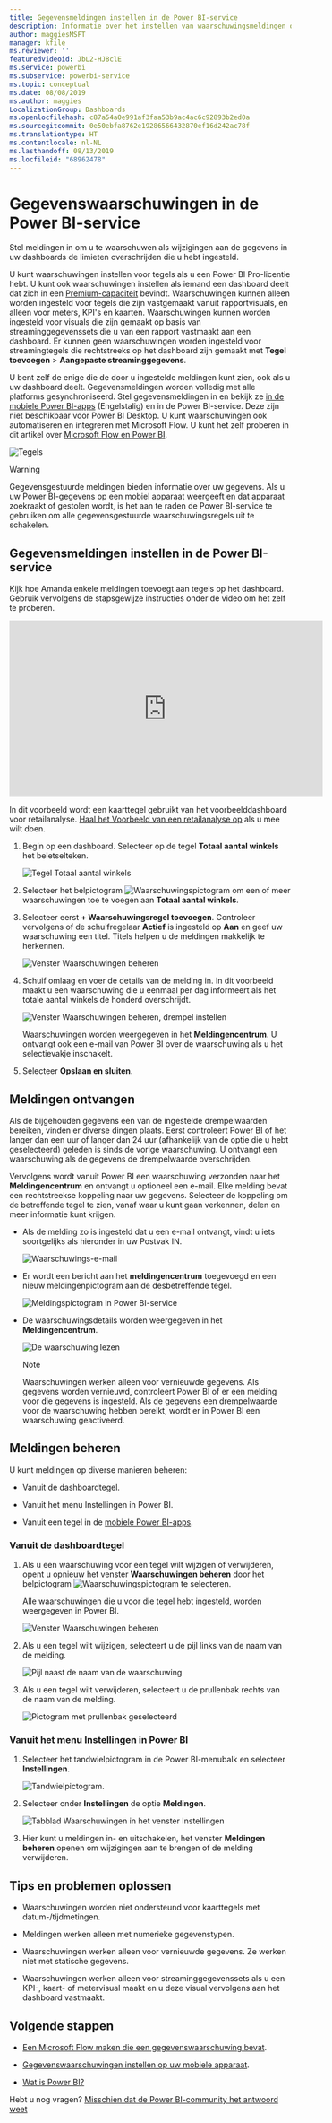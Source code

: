 ```yaml
---
title: Gegevensmeldingen instellen in de Power BI-service
description: Informatie over het instellen van waarschuwingsmeldingen om u te waarschuwen als wijzigingen aan de gegevens in uw dashboards de limieten overschrijden die u in de Power BI-service hebt ingesteld.
author: maggiesMSFT
manager: kfile
ms.reviewer: ''
featuredvideoid: JbL2-HJ8clE
ms.service: powerbi
ms.subservice: powerbi-service
ms.topic: conceptual
ms.date: 08/08/2019
ms.author: maggies
LocalizationGroup: Dashboards
ms.openlocfilehash: c87a54a0e991af3faa53b9ac4ac6c92893b2ed0a
ms.sourcegitcommit: 0e50ebfa8762e19286566432870ef16d242ac78f
ms.translationtype: HT
ms.contentlocale: nl-NL
ms.lasthandoff: 08/13/2019
ms.locfileid: "68962478"
---
```

# <a name="data-alerts-in-the-power-bi-service"></a>Gegevenswaarschuwingen in de Power BI-service

Stel meldingen in om u te waarschuwen als wijzigingen aan de gegevens in uw dashboards de limieten overschrijden die u hebt ingesteld.

U kunt waarschuwingen instellen voor tegels als u een Power BI Pro-licentie hebt. U kunt ook waarschuwingen instellen als iemand een dashboard deelt dat zich in een [Premium-capaciteit](service-premium-what-is.md) bevindt. Waarschuwingen kunnen alleen worden ingesteld voor tegels die zijn vastgemaakt vanuit rapportvisuals, en alleen voor meters, KPI's en kaarten. Waarschuwingen kunnen worden ingesteld voor visuals die zijn gemaakt op basis van streaminggegevenssets die u van een rapport vastmaakt aan een dashboard. Er kunnen geen waarschuwingen worden ingesteld voor streamingtegels die rechtstreeks op het dashboard zijn gemaakt met **Tegel toevoegen** > **Aangepaste streaminggegevens**.

U bent zelf de enige die de door u ingestelde meldingen kunt zien, ook als u uw dashboard deelt. Gegevensmeldingen worden volledig met alle platforms gesynchroniseerd. Stel gegevensmeldingen in en bekijk ze [in de mobiele Power BI-apps](consumer/mobile/mobile-set-data-alerts-in-the-mobile-apps.md) (Engelstalig) en in de Power BI-service. Deze zijn niet beschikbaar voor Power BI Desktop. U kunt waarschuwingen ook automatiseren en integreren met Microsoft Flow. U kunt het zelf proberen in dit artikel over [Microsoft Flow en Power BI](service-flow-integration.md).

![Tegels](media/service-set-data-alerts/powerbi-alert-types-new.png)

> [!WARNING]
> Gegevensgestuurde meldingen bieden informatie over uw gegevens. Als u uw Power BI-gegevens op een mobiel apparaat weergeeft en dat apparaat zoekraakt of gestolen wordt, is het aan te raden de Power BI-service te gebruiken om alle gegevensgestuurde waarschuwingsregels uit te schakelen.

## <a name="set-data-alerts-in-the-power-bi-service"></a>Gegevensmeldingen instellen in de Power BI-service

Kijk hoe Amanda enkele meldingen toevoegt aan tegels op het dashboard. Gebruik vervolgens de stapsgewijze instructies onder de video om het zelf te proberen.

<iframe width="560" height="315" src="https://www.youtube.com/embed/JbL2-HJ8clE" frameborder="0" allowfullscreen></iframe>

In dit voorbeeld wordt een kaarttegel gebruikt van het voorbeelddashboard voor retailanalyse. [Haal het Voorbeeld van een retailanalyse op](sample-retail-analysis.md#get-the-content-pack-for-this-sample) als u mee wilt doen.

1. Begin op een dashboard. Selecteer op de tegel **Totaal aantal winkels** het beletselteken.

   ![Tegel Totaal aantal winkels](media/service-set-data-alerts/powerbi-card.png)

1. Selecteer het belpictogram ![Waarschuwingspictogram](media/service-set-data-alerts/power-bi-bell-icon.png) om een of meer waarschuwingen toe te voegen aan **Totaal aantal winkels**.

1. Selecteer eerst **+ Waarschuwingsregel toevoegen**. Controleer vervolgens of de schuifregelaar **Actief** is ingesteld op **Aan** en geef uw waarschuwing een titel. Titels helpen u de meldingen makkelijk te herkennen.

   ![Venster Waarschuwingen beheren](media/service-set-data-alerts/powerbi-alert-title.png)

1. Schuif omlaag en voer de details van de melding in.  In dit voorbeeld maakt u een waarschuwing die u eenmaal per dag informeert als het totale aantal winkels de honderd overschrijdt.

   ![Venster Waarschuwingen beheren, drempel instellen](media/service-set-data-alerts/power-bi-set-alert-details.png)

    Waarschuwingen worden weergegeven in het **Meldingencentrum**. U ontvangt ook een e-mail van Power BI over de waarschuwing als u het selectievakje inschakelt.

1. Selecteer **Opslaan en sluiten**.

## <a name="receiving-alerts"></a>Meldingen ontvangen

Als de bijgehouden gegevens een van de ingestelde drempelwaarden bereiken, vinden er diverse dingen plaats. Eerst controleert Power BI of het langer dan een uur of langer dan 24 uur (afhankelijk van de optie die u hebt geselecteerd) geleden is sinds de vorige waarschuwing. U ontvangt een waarschuwing als de gegevens de drempelwaarde overschrijden.

Vervolgens wordt vanuit Power BI een waarschuwing verzonden naar het **Meldingencentrum** en ontvangt u optioneel een e-mail. Elke melding bevat een rechtstreekse koppeling naar uw gegevens. Selecteer de koppeling om de betreffende tegel te zien, vanaf waar u kunt gaan verkennen, delen en meer informatie kunt krijgen.  

* Als de melding zo is ingesteld dat u een e-mail ontvangt, vindt u iets soortgelijks als hieronder in uw Postvak IN.

   ![Waarschuwings-e-mail](media/service-set-data-alerts/powerbi-alerts-email.png)

* Er wordt een bericht aan het **meldingencentrum** toegevoegd en een nieuw meldingenpictogram aan de desbetreffende tegel.

   ![Meldingspictogram in Power BI-service](media/service-set-data-alerts/powerbi-alert-notifications.png)

* De waarschuwingsdetails worden weergegeven in het **Meldingencentrum**.

    ![De waarschuwing lezen](media/service-set-data-alerts/powerbi-alert-notification.png)

   > [!NOTE]
   > Waarschuwingen werken alleen voor vernieuwde gegevens. Als gegevens worden vernieuwd, controleert Power BI of er een melding voor die gegevens is ingesteld. Als de gegevens een drempelwaarde voor de waarschuwing hebben bereikt, wordt er in Power BI een waarschuwing geactiveerd.

## <a name="managing-alerts"></a>Meldingen beheren

U kunt meldingen op diverse manieren beheren:

* Vanuit de dashboardtegel.

* Vanuit het menu Instellingen in Power BI.

* Vanuit een tegel in de [mobiele Power BI-apps](consumer/mobile/mobile-set-data-alerts-in-the-mobile-apps.md).

### <a name="from-the-dashboard-tile"></a>Vanuit de dashboardtegel

1. Als u een waarschuwing voor een tegel wilt wijzigen of verwijderen, opent u opnieuw het venster **Waarschuwingen beheren** door het belpictogram ![Waarschuwingspictogram](media/service-set-data-alerts/power-bi-bell-icon.png) te selecteren.

    Alle waarschuwingen die u voor die tegel hebt ingesteld, worden weergegeven in Power BI.

    ![Venster Waarschuwingen beheren](media/service-set-data-alerts/powerbi-see-alerts.png)

1. Als u een tegel wilt wijzigen, selecteert u de pijl links van de naam van de melding.

    ![Pijl naast de naam van de waarschuwing](media/service-set-data-alerts/powerbi-see-alerts-arrow.png)

1. Als u een tegel wilt verwijderen, selecteert u de prullenbak rechts van de naam van de melding.

      ![Pictogram met prullenbak geselecteerd](media/service-set-data-alerts/powerbi-see-alerts-delete.png)

### <a name="from-the-power-bi-settings-menu"></a>Vanuit het menu Instellingen in Power BI

1. Selecteer het tandwielpictogram in de Power BI-menubalk en selecteer **Instellingen**.

    ![Tandwielpictogram](media/service-set-data-alerts/powerbi-gear-icon.png).

1. Selecteer onder **Instellingen** de optie **Meldingen**.

    ![Tabblad Waarschuwingen in het venster Instellingen](media/service-set-data-alerts/powerbi-alert-settings.png)

1. Hier kunt u meldingen in- en uitschakelen, het venster **Meldingen beheren** openen om wijzigingen aan te brengen of de melding verwijderen.

## <a name="tips-and-troubleshooting"></a>Tips en problemen oplossen

* Waarschuwingen worden niet ondersteund voor kaarttegels met datum-/tijdmetingen.

* Meldingen werken alleen met numerieke gegevenstypen.

* Waarschuwingen werken alleen voor vernieuwde gegevens. Ze werken niet met statische gegevens.

* Waarschuwingen werken alleen voor streaminggegevenssets als u een KPI-, kaart- of metervisual maakt en u deze visual vervolgens aan het dashboard vastmaakt.

## <a name="next-steps"></a>Volgende stappen

* [Een Microsoft Flow maken die een gegevenswaarschuwing bevat](service-flow-integration.md).

* [Gegevenswaarschuwingen instellen op uw mobiele apparaat](consumer/mobile/mobile-set-data-alerts-in-the-mobile-apps.md).

* [Wat is Power BI?](power-bi-overview.md)

Hebt u nog vragen? [Misschien dat de Power BI-community het antwoord weet](http://community.powerbi.com/)
